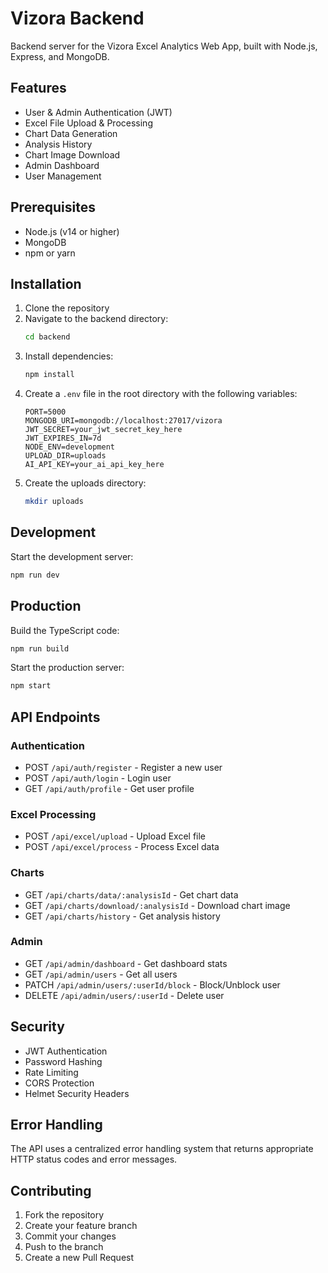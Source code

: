# Vizora Backend

Backend server for the Vizora Excel Analytics Web App, built with Node.js, Express, and MongoDB.

## Features

- User & Admin Authentication (JWT)
- Excel File Upload & Processing
- Chart Data Generation
- Analysis History
- Chart Image Download
- Admin Dashboard
- User Management

## Prerequisites

- Node.js (v14 or higher)
- MongoDB
- npm or yarn

## Installation

1. Clone the repository
2. Navigate to the backend directory:
   ```bash
   cd backend
   ```
3. Install dependencies:
   ```bash
   npm install
   ```
4. Create a `.env` file in the root directory with the following variables:
   ```
   PORT=5000
   MONGODB_URI=mongodb://localhost:27017/vizora
   JWT_SECRET=your_jwt_secret_key_here
   JWT_EXPIRES_IN=7d
   NODE_ENV=development
   UPLOAD_DIR=uploads
   AI_API_KEY=your_ai_api_key_here
   ```
5. Create the uploads directory:
   ```bash
   mkdir uploads
   ```

## Development

Start the development server:
```bash
npm run dev
```

## Production

Build the TypeScript code:
```bash
npm run build
```

Start the production server:
```bash
npm start
```

## API Endpoints

### Authentication
- POST `/api/auth/register` - Register a new user
- POST `/api/auth/login` - Login user
- GET `/api/auth/profile` - Get user profile

### Excel Processing
- POST `/api/excel/upload` - Upload Excel file
- POST `/api/excel/process` - Process Excel data

### Charts
- GET `/api/charts/data/:analysisId` - Get chart data
- GET `/api/charts/download/:analysisId` - Download chart image
- GET `/api/charts/history` - Get analysis history

### Admin
- GET `/api/admin/dashboard` - Get dashboard stats
- GET `/api/admin/users` - Get all users
- PATCH `/api/admin/users/:userId/block` - Block/Unblock user
- DELETE `/api/admin/users/:userId` - Delete user

## Security

- JWT Authentication
- Password Hashing
- Rate Limiting
- CORS Protection
- Helmet Security Headers

## Error Handling

The API uses a centralized error handling system that returns appropriate HTTP status codes and error messages.

## Contributing

1. Fork the repository
2. Create your feature branch
3. Commit your changes
4. Push to the branch
5. Create a new Pull Request 